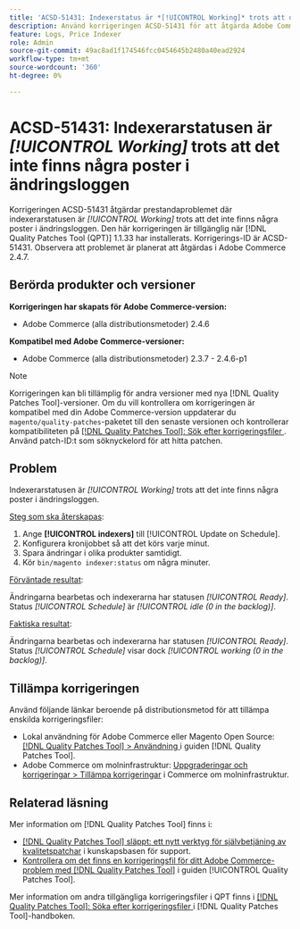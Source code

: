 ```yaml
---
title: 'ACSD-51431: Indexerstatus är *[!UICONTROL Working]* trots att det inte finns några poster i ändringsloggen'
description: Använd korrigeringen ACSD-51431 för att åtgärda Adobe Commerce-problemet där indexerarstatusen är *[!UICONTROL Working]* trots att det inte finns några poster i ändringsloggen.
feature: Logs, Price Indexer
role: Admin
source-git-commit: 49ac8ad1f174546fcc0454645b2480a40ead2924
workflow-type: tm+mt
source-wordcount: '360'
ht-degree: 0%

---
```


# ACSD-51431: Indexerarstatusen är *[!UICONTROL Working]* trots att det inte finns några poster i ändringsloggen

Korrigeringen ACSD-51431 åtgärdar prestandaproblemet där indexerarstatusen är *[!UICONTROL Working]* trots att det inte finns några poster i ändringsloggen. Den här korrigeringen är tillgänglig när [!DNL Quality Patches Tool (QPT)] 1.1.33 har installerats. Korrigerings-ID är ACSD-51431. Observera att problemet är planerat att åtgärdas i Adobe Commerce 2.4.7.

## Berörda produkter och versioner

**Korrigeringen har skapats för Adobe Commerce-version:**

* Adobe Commerce (alla distributionsmetoder) 2.4.6

**Kompatibel med Adobe Commerce-versioner:**

* Adobe Commerce (alla distributionsmetoder) 2.3.7 - 2.4.6-p1

>[!NOTE]
>
>Korrigeringen kan bli tillämplig för andra versioner med nya [!DNL Quality Patches Tool]-versioner. Om du vill kontrollera om korrigeringen är kompatibel med din Adobe Commerce-version uppdaterar du `magento/quality-patches`-paketet till den senaste versionen och kontrollerar kompatibiliteten på [[!DNL Quality Patches Tool]: Sök efter korrigeringsfiler ](https://experienceleague.adobe.com/tools/commerce-quality-patches/index.html). Använd patch-ID:t som söknyckelord för att hitta patchen.

## Problem

Indexerarstatusen är *[!UICONTROL Working]* trots att det inte finns några poster i ändringsloggen.

<u>Steg som ska återskapas</u>:

1. Ange **[!UICONTROL indexers]** till [!UICONTROL Update on Schedule].
1. Konfigurera kronijobbet så att det körs varje minut.
1. Spara ändringar i olika produkter samtidigt.
1. Kör `bin/magento indexer:status` om några minuter.

<u>Förväntade resultat</u>:

Ändringarna bearbetas och indexerarna har statusen *[!UICONTROL Ready]*. Status *[!UICONTROL Schedule]* är *[!UICONTROL idle (0 in the backlog)]*.

<u>Faktiska resultat</u>:

Ändringarna bearbetas och indexerarna har statusen *[!UICONTROL Ready]*. Status *[!UICONTROL Schedule]* visar dock *[!UICONTROL working (0 in the backlog)]*.

## Tillämpa korrigeringen

Använd följande länkar beroende på distributionsmetod för att tillämpa enskilda korrigeringsfiler:

* Lokal användning för Adobe Commerce eller Magento Open Source: [[!DNL Quality Patches Tool] > Användning ](https://experienceleague.adobe.com/docs/commerce-operations/tools/quality-patches-tool/usage.html) i guiden [!DNL Quality Patches Tool].
* Adobe Commerce om molninfrastruktur: [Uppgraderingar och korrigeringar > Tillämpa korrigeringar](https://experienceleague.adobe.com/docs/commerce-cloud-service/user-guide/develop/upgrade/apply-patches.html) i Commerce om molninfrastruktur.

## Relaterad läsning

Mer information om [!DNL Quality Patches Tool] finns i:

* [[!DNL Quality Patches Tool] släppt: ett nytt verktyg för självbetjäning av kvalitetspatchar](https://experienceleague.adobe.com/en/docs/commerce-knowledge-base/kb/announcements/commerce-announcements/magento-quality-patches-released-new-tool-to-self-serve-quality-patches) i kunskapsbasen för support.
* [Kontrollera om det finns en korrigeringsfil för ditt Adobe Commerce-problem med  [!DNL Quality Patches Tool]](/help/tools/quality-patches-tool/patches-available-in-qpt/check-patch-for-magento-issue-with-magento-quality-patches.md) i guiden [!UICONTROL Quality Patches Tool].


Mer information om andra tillgängliga korrigeringsfiler i QPT finns i [[!DNL Quality Patches Tool]: Söka efter korrigeringsfiler ](https://experienceleague.adobe.com/tools/commerce-quality-patches/index.html) i [!DNL Quality Patches Tool]-handboken.
